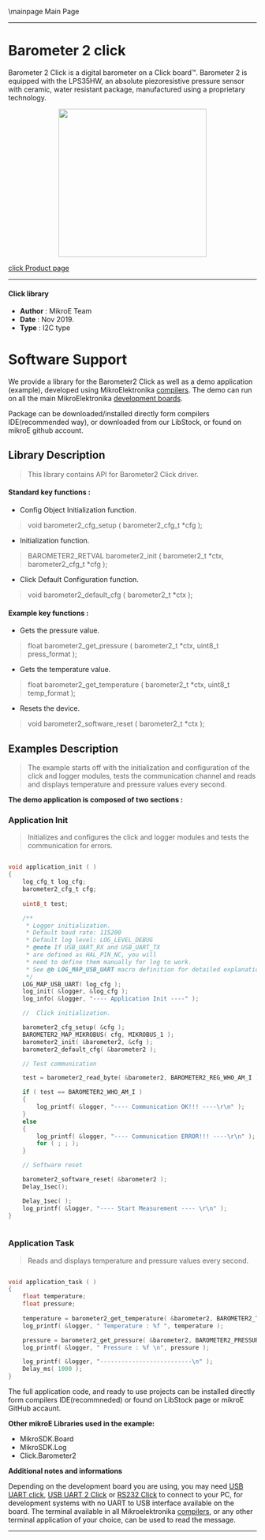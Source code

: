 \mainpage Main Page
 
---
# Barometer 2 click

Barometer 2 Click is a digital barometer on a Click board™. Barometer 2 is equipped with the LPS35HW, an absolute piezoresistive pressure sensor with ceramic, water resistant package, manufactured using a proprietary technology.

<p align="center">
  <img src="https://download.mikroe.com/images/click_for_ide/barometer2_click.png" height=300px>
</p>

[click Product page](https://www.mikroe.com/barometer-2-click)

---

#### Click library 

- **Author**        : MikroE Team
- **Date**          : Nov 2019.
- **Type**          : I2C type


# Software Support

We provide a library for the Barometer2 Click 
as well as a demo application (example), developed using MikroElektronika 
[compilers](https://shop.mikroe.com/compilers). 
The demo can run on all the main MikroElektronika [development boards](https://shop.mikroe.com/development-boards).

Package can be downloaded/installed directly form compilers IDE(recommended way), or downloaded from our LibStock, or found on mikroE github account. 

## Library Description

> This library contains API for Barometer2 Click driver.

#### Standard key functions :

- Config Object Initialization function.
> void barometer2_cfg_setup ( barometer2_cfg_t *cfg ); 
 
- Initialization function.
> BAROMETER2_RETVAL barometer2_init ( barometer2_t *ctx, barometer2_cfg_t *cfg );

- Click Default Configuration function.
> void barometer2_default_cfg ( barometer2_t *ctx );


#### Example key functions :

- Gets the pressure value.
> float barometer2_get_pressure ( barometer2_t *ctx, uint8_t press_format );
 
- Gets the temperature value.
> float barometer2_get_temperature ( barometer2_t *ctx, uint8_t temp_format );

- Resets the device.
> void barometer2_software_reset ( barometer2_t *ctx );

## Examples Description

> The example starts off with the initialization and configuration of the click and logger modules, tests the communication channel and reads and displays temperature and pressure values every second.

**The demo application is composed of two sections :**

### Application Init 

> Initializes and configures the click and logger modules and tests the communication for errors.

```c

void application_init ( )
{
    log_cfg_t log_cfg;
    barometer2_cfg_t cfg;
    
    uint8_t test;

    /** 
     * Logger initialization.
     * Default baud rate: 115200
     * Default log level: LOG_LEVEL_DEBUG
     * @note If USB_UART_RX and USB_UART_TX 
     * are defined as HAL_PIN_NC, you will 
     * need to define them manually for log to work. 
     * See @b LOG_MAP_USB_UART macro definition for detailed explanation.
     */
    LOG_MAP_USB_UART( log_cfg );
    log_init( &logger, &log_cfg );
    log_info( &logger, "---- Application Init ----" );

    //  Click initialization.

    barometer2_cfg_setup( &cfg );
    BAROMETER2_MAP_MIKROBUS( cfg, MIKROBUS_1 );
    barometer2_init( &barometer2, &cfg );
    barometer2_default_cfg( &barometer2 );

    // Test communication

    test = barometer2_read_byte( &barometer2, BAROMETER2_REG_WHO_AM_I ); 

    if ( test == BAROMETER2_WHO_AM_I )
    {
        log_printf( &logger, "---- Communication OK!!! ----\r\n" );
    }
    else
    {
        log_printf( &logger, "---- Communication ERROR!!! ----\r\n" );
        for ( ; ; );
    } 

    // Software reset 

    barometer2_software_reset( &barometer2 );
    Delay_1sec();

    Delay_1sec( );
    log_printf( &logger, "---- Start Measurement ---- \r\n" );
}
  
```

### Application Task

> Reads and displays temperature and pressure values every second.

```c

void application_task ( )
{
    float temperature;
    float pressure;
     
    temperature = barometer2_get_temperature( &barometer2, BAROMETER2_TEMPERATURE_IN_CELSIUS );
    log_printf( &logger, " Temperature : %f ", temperature );

    pressure = barometer2_get_pressure( &barometer2, BAROMETER2_PRESSURE_DATA_IN_mBar );
    log_printf( &logger, " Pressure : %f \n", pressure );

    log_printf( &logger, "--------------------------\n" );
    Delay_ms( 1000 );
}  

```

The full application code, and ready to use projects can be  installed directly form compilers IDE(recommneded) or found on LibStock page or mikroE GitHub accaunt.

**Other mikroE Libraries used in the example:** 

- MikroSDK.Board
- MikroSDK.Log
- Click.Barometer2

**Additional notes and informations**

Depending on the development board you are using, you may need 
[USB UART click](https://shop.mikroe.com/usb-uart-click), 
[USB UART 2 Click](https://shop.mikroe.com/usb-uart-2-click) or 
[RS232 Click](https://shop.mikroe.com/rs232-click) to connect to your PC, for 
development systems with no UART to USB interface available on the board. The 
terminal available in all Mikroelektronika 
[compilers](https://shop.mikroe.com/compilers), or any other terminal application 
of your choice, can be used to read the message.



---
